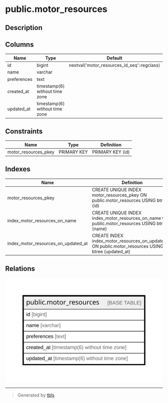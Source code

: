 # public.motor_resources

## Description

## Columns

| Name | Type | Default | Nullable | Children | Parents | Comment |
| ---- | ---- | ------- | -------- | -------- | ------- | ------- |
| id | bigint | nextval('motor_resources_id_seq'::regclass) | false |  |  |  |
| name | varchar |  | false |  |  |  |
| preferences | text |  | false |  |  |  |
| created_at | timestamp(6) without time zone |  | false |  |  |  |
| updated_at | timestamp(6) without time zone |  | false |  |  |  |

## Constraints

| Name | Type | Definition |
| ---- | ---- | ---------- |
| motor_resources_pkey | PRIMARY KEY | PRIMARY KEY (id) |

## Indexes

| Name | Definition |
| ---- | ---------- |
| motor_resources_pkey | CREATE UNIQUE INDEX motor_resources_pkey ON public.motor_resources USING btree (id) |
| index_motor_resources_on_name | CREATE UNIQUE INDEX index_motor_resources_on_name ON public.motor_resources USING btree (name) |
| index_motor_resources_on_updated_at | CREATE INDEX index_motor_resources_on_updated_at ON public.motor_resources USING btree (updated_at) |

## Relations

![er](public.motor_resources.svg)

---

> Generated by [tbls](https://github.com/k1LoW/tbls)
